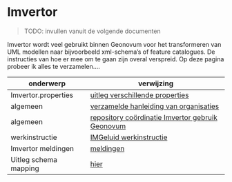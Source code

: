 # Imvertor

>
> TODO: invullen vanuit de volgende documenten
>

Imvertor wordt veel gebruikt binnen Geonovum voor het transformeren van UML modellen naar bijvoorbeeld xml-schema’s of feature catalogues. De instructies van hoe er mee om te gaan zijn overal verspreid.  Op deze pagina probeer ik alles te verzamelen….

| onderwerp             | verwijzing                                                                                                                    |
| --------------------- | ----------------------------------------------------------------------------------------------------------------------------- |
| Imvertor.properties   | [uitleg verschillende properties](https://imvertor.armatiek.nl/imvertor-executor/dashboard/wiki?key=info-IMVERTORCONFIG-PROP) |
| algemeen              | [verzamelde hanleiding van organisaties](https://vng-realisatie.github.io/Model-Driven-Design-Documentatie/)                  |
| algemeen              | [repository coördinatie Imvertor gebruik Geonovum](https://github.com/Geonovum/imvertor)                                      |
| werkinstructie        | [IMGeluid werkinstructie](https://geonovum.atlassian.net/l/cp/Fi0U9bCk)                                                       |
| Imvertor meldingen    | [meldingen](https://imvertor.armatiek.nl/imvertor-executor/dashboard/wiki?key=info-IMVMSG)                                    |
| Uitleg schema mapping | [hier](https://imvertor.armatiek.nl/imvertor-executor/dashboard/wiki?key=info-IMVERTORCONCEPTUALSCHEMAS)                      |

